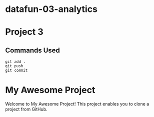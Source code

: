 # datafun-03-analytics

# Project 3

## Commands Used

```
git add .
git push
git commit
```

# My Awesome Project

Welcome to My Awesome Project! This project enables you to clone a project from GitHub.


